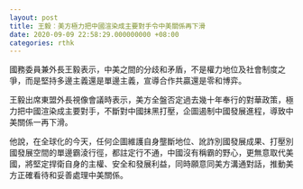 ```yaml
---
layout: post
title: 王毅︰美方極力把中國渲染成主要對手令中美關係再下滑
date: 2020-09-09 22:58:29.000000000 +08:00
categories: rthk
---
```


國務委員兼外長王毅表示，中美之間的分歧和矛盾，不是權力地位及社會制度之爭，而是堅持多邊主義還是單邊主義，宣導合作共贏還是零和博弈。

王毅出席東盟外長視像會議時表示，美方全盤否定過去幾十年奉行的對華政策，極力把中國渲染成主要對手，不斷對中國抹黑打壓，企圖遏制中國發展進程，導致中美關係一再下滑。

他說，在全球化的今天，任何企圖維護自身壟斷地位、訛詐別國發展成果、打壓別國發展空間的單邊霸淩行徑，都註定行不通，中國沒有稱霸的野心，更無意取代美國，將堅定捍衛自身的主權、安全和發展利益，同時願意同美方溝通對話，推動美方正確看待和妥善處理中美關係。
